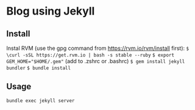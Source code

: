 # Blog using Jekyll

## Install

Instal RVM (use the gpg command from https://rvm.io/rvm/install first):
`$ \curl -sSL https://get.rvm.io | bash -s stable --ruby`
`$ export GEM_HOME="$HOME/.gem"`  (add to .zshrc or .bashrc)
`$ gem install jekyll bundler`
`$ bundle install`

## Usage

`bundle exec jekyll server`
